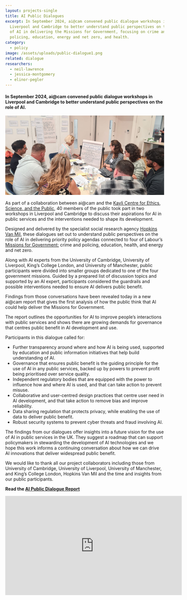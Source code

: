 ```yaml
---
layout: projects-single
title: AI Public Dialogues
excerpt: In September 2024, ai@cam convened public dialogue workshops in
  Liverpool and Cambridge to better understand public perspectives on the role
  of AI in delivering the Missions for Government, focusing on crime and
  policing, education, energy and net zero, and health.
category:
  - policy
image: /assets/uploads/public-dialogue1.png
related: dialogue
researchers:
  - neil-lawrence
  - jessica-montgomery
  - elinor-pegler
---
```

#### In September 2024, ai@cam convened public dialogue workshops in Liverpool and Cambridge to better understand public perspectives on the role of AI.

![](/assets/uploads/resized-1.jpg)

As part of a collaboration between ai@cam and the [Kavli Centre for Ethics, Science, and the Public](https://www.kcesp.ac.uk/), 40 members of the public took part in two workshops in Liverpool and Cambridge to discuss their aspirations for AI in public services and the interventions needed to shape its development. 

Designed and delivered by the specialist social research agency [Hopkins Van Mil](https://www.hopkinsvanmil.co.uk/), these dialogues set out to understand public perspectives on the role of AI in delivering priority policy agendas connected to four of Labour’s [Missions for Government:](https://labour.org.uk/change/mission-driven-government/) crime and policing, education, health, and energy and net zero.

Along with AI experts from the University of Cambridge, University of Liverpool, King’s College London, and University of Manchester, public participants were divided into smaller groups dedicated to one of the four government missions. Guided by a prepared list of discussion topics and supported by an AI expert, participants considered the guardrails and possible interventions needed to ensure AI delivers public benefit.

Findings from those conversations have been revealed today in a new ai@cam report that gives the first analysis of how the public think that AI could help deliver the Missions for Government.

The report outlines the opportunities for AI to improve people’s interactions with public services and shows there are growing demands for governance that centres public benefit in AI development and use.

Participants in this dialogue called for:

* Further transparency around where and how AI is being used, supported by education and public information initiatives that help build understanding of AI.
* Governance that ensures public benefit is the guiding principle for the use of AI in any public services, backed up by powers to prevent profit being prioritised over service quality.
* Independent regulatory bodies that are equipped with the power to influence how and where AI is used, and that can take action to prevent misuse.
* Collaborative and user-centred design practices that centre user need in AI development, and that take action to remove bias and improve reliability.
* Data sharing regulation that protects privacy, while enabling the use of data to deliver public benefit.
* Robust security systems to prevent cyber threats and fraud involving AI.

The findings from our dialogues offer insights into a future vision for the use of AI in public services in the UK. They suggest a roadmap that can support policymakers in stewarding the development of AI technologies and we hope this work informs a continuing conversation about how we can drive AI innovations that deliver widespread public benefit.

We would like to thank all our project collaborators including those from University of Cambridge, University of Liverpool, University of Manchester, and King’s College London, Hopkins Van Mil and the time and insights from our public participants.

**R﻿ead the [AI Public Dialogue Report](/assets/uploads/ai-cam-public-dialogue-report-with-appendix-v5-.pdf)**

<iframe width="560" height="315" src="https://www.youtube.com/embed/joY2fcWyYro?si=3Xa5rraAjiG-fVER" title="YouTube video player" frameborder="0" allow="accelerometer; autoplay; clipboard-write; encrypted-media; gyroscope; picture-in-picture; web-share" referrerpolicy="strict-origin-when-cross-origin" allowfullscreen></iframe>